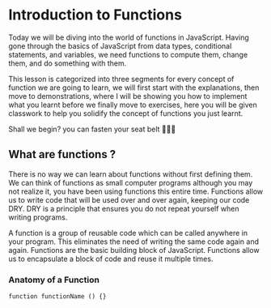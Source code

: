 # Introduction to Functions 

Today we will be diving into the world of functions in JavaScript. Having gone through the basics of JavaScript from data types, conditional statements, and variables, we need functions to compute them, change them, and do something with them. 

This lesson is categorized into three segments for every concept of function we are going to learn, we will first start with the explanations, then move to demonstrations, where I will be showing you how to implement what you learnt before we finally move to exercises, here you will be given classwork to help you solidify the concept of functions you just learnt.
  
 Shall we begin? you can fasten your seat belt 🚀🚀🚀

## What are functions ?
There is no way we can learn about functions without first defining them. We can think of functions as small computer programs although you may not realize it, you have been using functions this entire time. Functions allow us to write code that will be used over and over again, keeping our code DRY. 
DRY is a principle that ensures you do not repeat yourself when writing programs.

A function is a group of reusable code which can be called anywhere in your program. This eliminates the need of writing the same code again and again. Functions are the 
basic building block of JavaScript. Functions allow us to encapsulate a block of code and reuse it multiple times.

### Anatomy of a Function
```
function functionName () {}

```




